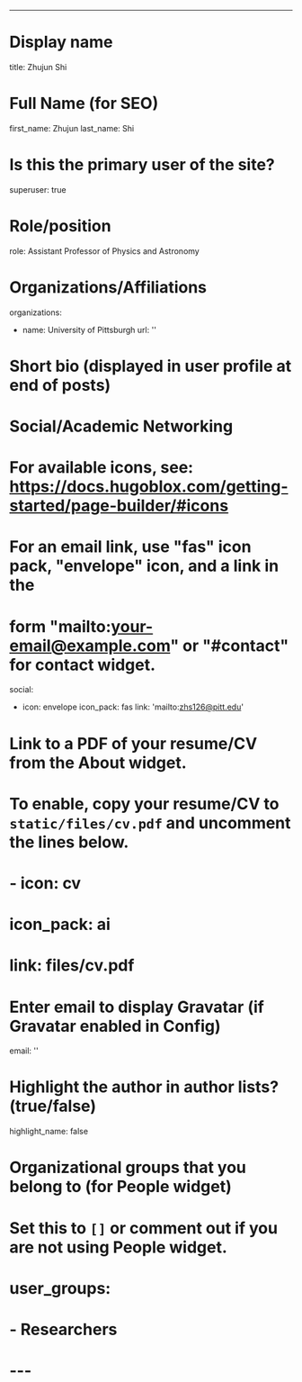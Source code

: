 ---
# Display name
title: Zhujun Shi

# Full Name (for SEO)
first_name: Zhujun
last_name: Shi

# Is this the primary user of the site?
superuser: true

# Role/position
role: Assistant Professor of Physics and Astronomy

# Organizations/Affiliations
organizations:
  - name: University of Pittsburgh
    url: ''

# Short bio (displayed in user profile at end of posts)

# Social/Academic Networking
# For available icons, see: https://docs.hugoblox.com/getting-started/page-builder/#icons
#   For an email link, use "fas" icon pack, "envelope" icon, and a link in the
#   form "mailto:your-email@example.com" or "#contact" for contact widget.
social:
  - icon: envelope
    icon_pack: fas
    link: 'mailto:zhs126@pitt.edu'
    
# Link to a PDF of your resume/CV from the About widget.
# To enable, copy your resume/CV to `static/files/cv.pdf` and uncomment the lines below.
# - icon: cv
#   icon_pack: ai
#   link: files/cv.pdf

# Enter email to display Gravatar (if Gravatar enabled in Config)
email: ''

# Highlight the author in author lists? (true/false)
highlight_name: false

# Organizational groups that you belong to (for People widget)
#   Set this to `[]` or comment out if you are not using People widget.
# user_groups:
#   - Researchers
# ---
